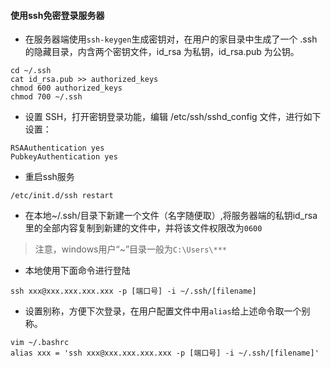 #### 使用ssh免密登录服务器

- 在服务器端使用`ssh-keygen`生成密钥对，在用户的家目录中生成了一个 .ssh 的隐藏目录，内含两个密钥文件，id_rsa 为私钥，id_rsa.pub 为公钥。
```
cd ~/.ssh
cat id_rsa.pub >> authorized_keys
chmod 600 authorized_keys
chmod 700 ~/.ssh
```

- 设置 SSH，打开密钥登录功能，编辑 /etc/ssh/sshd_config 文件，进行如下设置：
```
RSAAuthentication yes
PubkeyAuthentication yes
```

- 重启ssh服务
```
/etc/init.d/ssh restart
```

- 在本地~/.ssh/目录下新建一个文件（名字随便取）,将服务器端的私钥id_rsa里的全部内容复制到新建的文件中，并将该文件权限改为`0600`
> 注意，windows用户“~”目录一般为`C:\Users\***`

- 本地使用下面命令进行登陆
```
ssh xxx@xxx.xxx.xxx.xxx -p [端口号] -i ~/.ssh/[filename]
```

- 设置别称，方便下次登录，在用户配置文件中用`alias`给上述命令取一个别称。
```
vim ~/.bashrc
alias xxx = 'ssh xxx@xxx.xxx.xxx.xxx -p [端口号] -i ~/.ssh/[filename]'
```